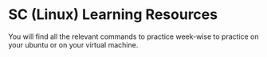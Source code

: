 # SC (Linux) Learning Resources

You will find all the relevant commands to practice week-wise to practice on your ubuntu or on your virtual machine. 